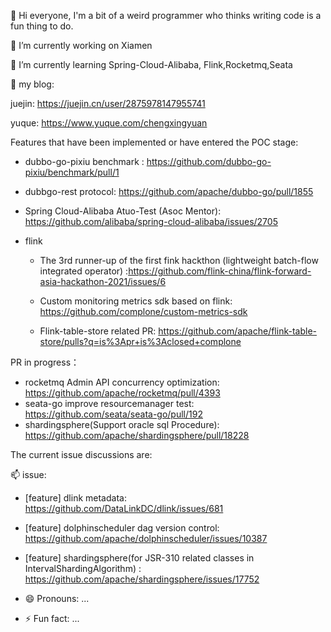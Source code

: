 👋 Hi everyone, I'm a bit of a weird programmer who thinks writing code is a fun thing to do.

 🔭 I’m currently working on Xiamen
 
 🌱 I’m currently learning Spring-Cloud-Alibaba, Flink,Rocketmq,Seata
 
👯 my blog:

juejin: https://juejin.cn/user/2875978147955741

yuque: https://www.yuque.com/chengxingyuan

Features that have been implemented or have entered the POC stage:

- dubbo-go-pixiu benchmark : https://github.com/dubbo-go-pixiu/benchmark/pull/1
- dubbgo-rest protocol: https://github.com/apache/dubbo-go/pull/1855

- Spring Cloud-Alibaba Atuo-Test (Asoc Mentor): https://github.com/alibaba/spring-cloud-alibaba/issues/2705

- flink
  - The 3rd runner-up of the first fink hackthon (lightweight batch-flow integrated operator) :https://github.com/flink-china/flink-forward-asia-hackathon-2021/issues/6

  - Custom monitoring metrics sdk based on flink: https://github.com/complone/custom-metrics-sdk
     
  - Flink-table-store related PR: https://github.com/apache/flink-table-store/pulls?q=is%3Apr+is%3Aclosed+complone

PR in progress：

- rocketmq Admin API concurrency optimization: https://github.com/apache/rocketmq/pull/4393
- seata-go improve resourcemanager test: https://github.com/seata/seata-go/pull/192
- shardingsphere(Support oracle sql Procedure): https://github.com/apache/shardingsphere/pull/18228

The current issue discussions are:

📫 issue:

     
- [feature] dlink metadata:  https://github.com/DataLinkDC/dlink/issues/681

- [feature] dolphinscheduler dag version control: https://github.com/apache/dolphinscheduler/issues/10387

- [feature] shardingsphere(for  JSR-310 related classes in IntervalShardingAlgorithm) : https://github.com/apache/shardingsphere/issues/17752
- 😄 Pronouns: ...
- ⚡ Fun fact: ...
